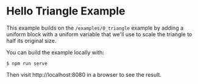 # Hello Triangle Example

This example builds on the `/examples/0_triangle` example by adding a uniform block with a uniform
variable that we'll use to scale the triangle to half its original size.

You can build the example locally with:

```
$ npm run serve
```

Then visit http://localhost:8080 in a browser to see the result.
